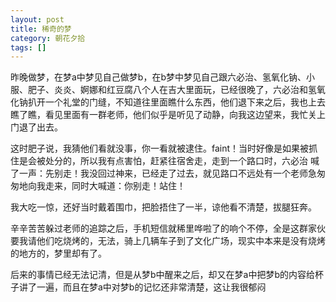 ```yaml
---
layout: post
title: 稀奇的梦
category: 朝花夕拾
tags: []
---
```

昨晚做梦，在梦a中梦见自己做梦b，在b梦中梦见自己跟六必治、氢氧化钠、小服、肥子、炎炎、婀娜和红豆腐八个人在吉大里面玩，已经很晚了，六必治和氢氧
化钠扒开一个礼堂的门缝，不知道往里面瞧什么东西，他们退下来之后，我也上去瞧了瞧，看见里面有一群老师，他们似乎是听见了动静，向我这边望来，我忙关上
门退了出去。 
	
这时肥子说，我猜他们看就没事，你一看就被逮住。faint！当时好像是如果被抓住是会被处分的，所以我有点害怕，赶紧往宿舍走，走到一个路口时，六必治
喊了一声：先别走！我没回过神来，已经走了过去，就见路口不远处有一个老师急匆匆地向我走来，同时大喊道：你别走！站住！ 
	
我大吃一惊，还好当时戴着围巾，把脸捂住了一半，谅他看不清楚，拔腿狂奔。 
	
辛辛苦苦躲过老师的追踪之后，手机短信就稀里哗啦了的响个不停，全是这群家伙要我请他们吃烧烤的，无法，骑上几辆车子到了文化广场，现实中本来是没有烧烤的地方的，梦里却有了。 
	
后来的事情已经无法记清，但是从梦b中醒来之后，却又在梦a中把梦b的内容给杯子讲了一遍，而且在梦a中对梦b的记忆还非常清楚，这让我很郁闷